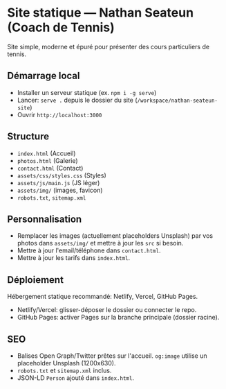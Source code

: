 # Site statique — Nathan Seateun (Coach de Tennis)

Site simple, moderne et épuré pour présenter des cours particuliers de tennis.

## Démarrage local

- Installer un serveur statique (ex. `npm i -g serve`)
- Lancer: `serve .` depuis le dossier du site (`/workspace/nathan-seateun-site`)
- Ouvrir `http://localhost:3000`

## Structure

- `index.html` (Accueil)
- `photos.html` (Galerie)
- `contact.html` (Contact)
- `assets/css/styles.css` (Styles)
- `assets/js/main.js` (JS léger)
- `assets/img/` (images, favicon)
- `robots.txt`, `sitemap.xml`

## Personnalisation

- Remplacer les images (actuellement placeholders Unsplash) par vos photos dans `assets/img/` et mettre à jour les `src` si besoin.
- Mettre à jour l'email/téléphone dans `contact.html`.
- Mettre à jour les tarifs dans `index.html`.

## Déploiement

Hébergement statique recommandé: Netlify, Vercel, GitHub Pages.
- Netlify/Vercel: glisser-déposer le dossier ou connecter le repo.
- GitHub Pages: activer Pages sur la branche principale (dossier racine).

## SEO

- Balises Open Graph/Twitter prêtes sur l'accueil. `og:image` utilise un placeholder Unsplash (1200x630).
- `robots.txt` et `sitemap.xml` inclus.
- JSON-LD `Person` ajouté dans `index.html`.
